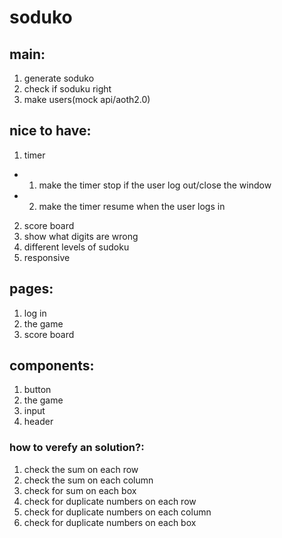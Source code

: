 # soduko

## main:

1. generate soduko
2. check if soduku right
3. make users(mock api/aoth2.0)

## nice to have:

1. timer

- 1. make the timer stop if the user log out/close the window
- 2. make the timer resume when the user logs in

2. score board
3. show what digits are wrong
4. different levels of sudoku
5. responsive

## pages:

1. log in
2. the game
3. score board

## components:

1. button
2. the game
3. input
4. header

### how to verefy an solution?:

1. check the sum on each row
2. check the sum on each column
3. check for sum on each box
4. check for duplicate numbers on each row
5. check for duplicate numbers on each column
6. check for duplicate numbers on each box
